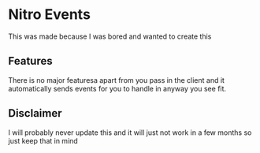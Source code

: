 # Nitro Events

This was made because I was bored and wanted to create this

## Features

There is no major featuresa apart from you pass in the client and it automatically sends events for you to handle in anyway you see fit.

## Disclaimer

I will probably never update this and it will just not work in a few months so just keep that in mind
